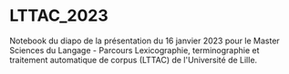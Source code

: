# LTTAC_2023
 Notebook du diapo de la présentation du 16 janvier 2023 pour le Master Sciences du Langage - Parcours Lexicographie, terminographie et traitement automatique de corpus (LTTAC) de l'Université de Lille.
